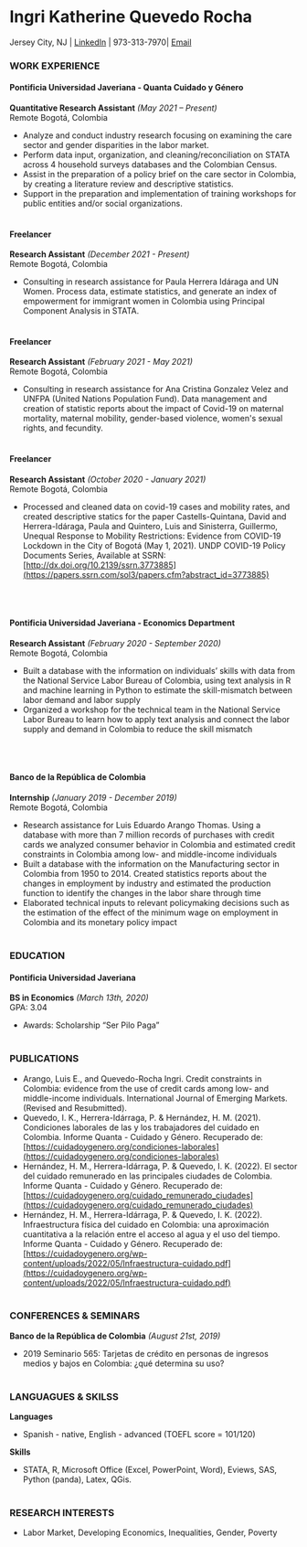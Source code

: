 # Ingri Katherine Quevedo Rocha

Jersey City, NJ | [LinkedIn](https://www.linkedin.com/in/ingri-katherine-quevedo-rocha-387661145/)  | 973-313-7970| [Email](katherinquevedo@gmail.com)

### WORK EXPERIENCE

#### Pontificia Universidad Javeriana - Quanta Cuidado y Género
**Quantitative Research Assistant** _(May 2021 – Present)_ <br>
Remote Bogotá, Colombia 
  - Analyze and conduct industry research focusing on examining the care sector and gender disparities in the labor market.
  - Perform data input, organization, and cleaning/reconciliation on STATA across 4 household surveys databases and the Colombian Census.
  - Assist in the preparation of a policy brief on the care sector in Colombia, by creating a literature review and descriptive statistics.
  - Support in the preparation and implementation of training workshops for public entities and/or social organizations.
<br><br>

#### Freelancer
**Research Assistant** _(December 2021 - Present)_ <br>
Remote Bogotá, Colombia 
  - Consulting in research assistance for Paula Herrera Idáraga and UN Women. Process data, estimate statistics, and generate an index of empowerment for immigrant women in Colombia using Principal Component Analysis in STATA.
<br><br>

#### Freelancer
**Research Assistant** _(February 2021 - May 2021)_ <br>
Remote Bogotá, Colombia 
  - Consulting in research assistance for Ana Cristina Gonzalez Velez and UNFPA (United Nations Population Fund). Data management and creation of statistic reports about the impact of Covid-19 on maternal mortality, maternal mobility, gender-based violence, women's sexual rights, and fecundity.
<br><br>

#### Freelancer
**Research Assistant** _(October 2020 - January 2021)_ <br>
Remote Bogotá, Colombia 
  - Processed and cleaned data on covid-19 cases and mobility rates, and created descriptive statics for the paper Castells-Quintana, David and Herrera-Idáraga, Paula and Quintero, Luis and Sinisterra, Guillermo, Unequal Response to Mobility Restrictions: Evidence from COVID-19 Lockdown in the City of Bogotá (May 1, 2021). UNDP COVID-19 Policy Documents Series, Available at SSRN: [http://dx.doi.org/10.2139/ssrn.3773885](https://papers.ssrn.com/sol3/papers.cfm?abstract_id=3773885)

<br><br>

#### Pontificia Universidad Javeriana - Economics Department
**Research Assistant** _(February 2020 - September 2020)_ <br>
Remote Bogotá, Colombia 
  - Built a database with the information on individuals’ skills with data from the National Service Labor Bureau of Colombia, using text analysis in R and machine learning in Python to estimate the skill-mismatch between labor demand and labor supply
  - Organized a workshop for the technical team in the National Service Labor Bureau to learn how to apply text analysis and connect the labor supply and demand in Colombia to reduce the skill mismatch

<br><br>

#### Banco de la República de Colombia
**Internship** _(January 2019 - December 2019)_ <br>
Remote Bogotá, Colombia 
  - Research assistance for Luis Eduardo Arango Thomas. Using a database with more than 7 million records of purchases with credit cards we analyzed consumer behavior in Colombia and estimated credit constraints in Colombia among low- and middle-income individuals
  - Built a database with the information on the Manufacturing sector in Colombia from 1950 to 2014. Created statistics reports about the changes in employment by industry and estimated the production function to identify the changes in the labor share through time
  - Elaborated technical inputs to relevant policymaking decisions such as the estimation of the effect of the minimum wage on employment in Colombia and its monetary policy impact
<br><br>

### EDUCATION

#### Pontificia Universidad Javeriana
**BS in Economics** _(March 13th, 2020)_ <br>
GPA: 3.04
  - Awards: Scholarship  “Ser Pilo Paga”
<br><br>

### PUBLICATIONS
- Arango, Luis E., and Quevedo-Rocha Ingri. Credit constraints in Colombia: evidence from the use of credit cards among low- and middle-income individuals. International Journal of Emerging Markets. (Revised and Resubmitted).
- Quevedo, I. K., Herrera-Idárraga, P. & Hernández, H. M. (2021). Condiciones laborales de las y los trabajadores del cuidado en Colombia. Informe Quanta - Cuidado y Género. Recuperado de: [https://cuidadoygenero.org/condiciones-laborales](https://cuidadoygenero.org/condiciones-laborales)
- Hernández, H. M., Herrera-Idárraga, P. & Quevedo, I. K. (2022). El sector del cuidado remunerado en las principales ciudades de Colombia. Informe Quanta - Cuidado y Género. Recuperado de: [https://cuidadoygenero.org/cuidado_remunerado_ciudades](https://cuidadoygenero.org/cuidado_remunerado_ciudades)
- Hernández, H. M., Herrera-Idárraga, P. & Quevedo, I. K. (2022). Infraestructura física del cuidado en Colombia: una aproximación cuantitativa a la relación entre el acceso al agua y el uso del tiempo. Informe Quanta - Cuidado y Género. Recuperado de: [https://cuidadoygenero.org/wp-content/uploads/2022/05/Infraestructura-cuidado.pdf](https://cuidadoygenero.org/wp-content/uploads/2022/05/Infraestructura-cuidado.pdf)
<br><br>

### CONFERENCES & SEMINARS
**Banco de la República de Colombia** _(August 21st, 2019)_ <br>
  - 2019 Seminario 565: Tarjetas de crédito en personas de ingresos medios y bajos en Colombia: ¿qué determina su uso?
<br><br>

### LANGUAGUES & SKILSS
**Languages**
  - Spanish - native, English - advanced (TOEFL score = 101/120)

**Skills**
  - STATA, R, Microsoft Office (Excel, PowerPoint, Word), Eviews, SAS, Python (panda), Latex, QGis.
<br><br>

### RESEARCH INTERESTS
  - Labor Market, Developing Economics, Inequalities, Gender, Poverty
<br><br>

<!--
## PERSONAL REFERENCES

Luis Eduardo Arango Thomas
Investigador Principal
Unidad de Investigaciones
Gerencia Técnica 
Banco de la República de Colombia
Email: larangth@banrep.gov.co
Tel: (571) 343 06 76 Ext. 0676

Paula Herrera-Idárraga
Associate Professor
Faculty of Economics
Pontificia Universidad Javeriana
Email: pherrera@javeriana.edu.co
Tel: 320 83 20 Ext. 5180-5172

Veronica Perez
Pre-Doctoral Fellow
Department of Economics
Columbia University in the City of New York
Email: vp2465@columbia.edu
Tel: +1 (203) 970-0853
-->
